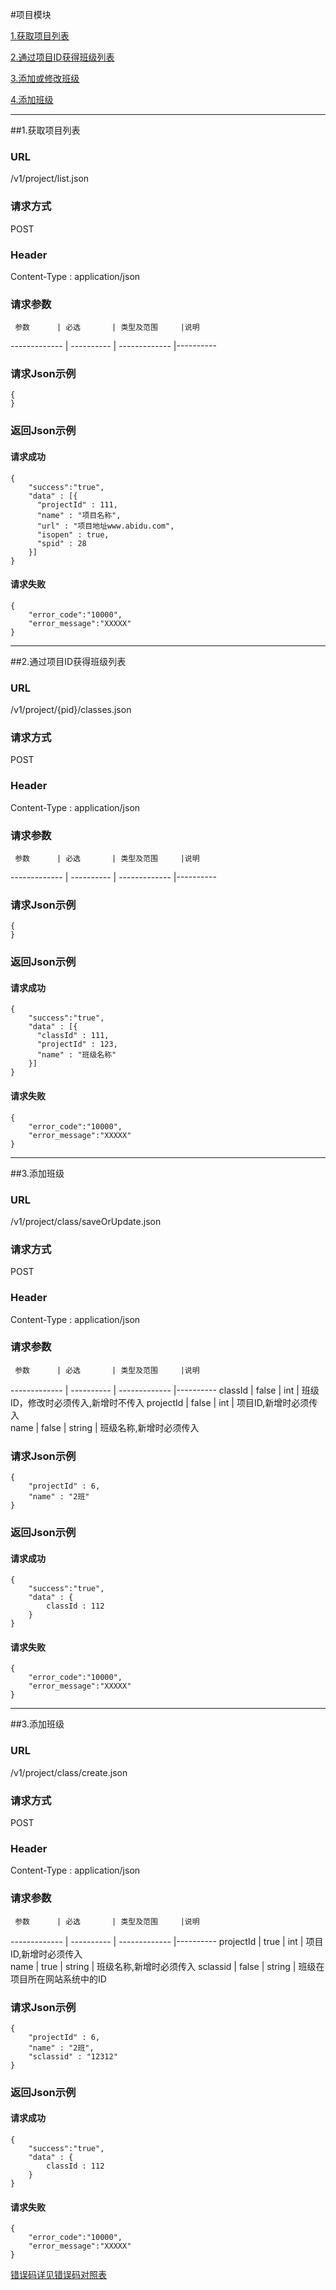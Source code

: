 #项目模块 

[1.获取项目列表](#1)

[2.通过项目ID获得班级列表](#2)

[3.添加或修改班级](#3)

[4.添加班级](#4)

---
##<a id="1">1.获取项目列表</a>

### URL
/v1/project/list.json

### 请求方式
POST

### Header
Content-Type : application/json

### 请求参数
     参数      | 必选 	    | 类型及范围     |说明
-------------  | ---------- | -------------  |---------- 

### 请求Json示例
	{       
	}

### 返回Json示例
#### 请求成功
	{
		"success":"true",
		"data" : [{
		  "projectId" : 111,
		  "name" : "项目名称",
		  "url" : "项目地址www.abidu.com",
		  "isopen" : true,
		  "spid" : 28
		}]
	}

#### 请求失败
	{
		"error_code":"10000",
		"error_message":"XXXXX"
	}

---
##<a id="2">2.通过项目ID获得班级列表</a>

### URL
/v1/project/{pid}/classes.json

### 请求方式
POST

### Header
Content-Type : application/json

### 请求参数
     参数      | 必选 	    | 类型及范围     |说明
-------------  | ---------- | -------------  |---------- 

### 请求Json示例
	{       
	}

### 返回Json示例
#### 请求成功
	{
		"success":"true",
		"data" : [{
		  "classId" : 111,
		  "projectId" : 123,
		  "name" : "班级名称"
		}]
	}

#### 请求失败
	{
		"error_code":"10000",
		"error_message":"XXXXX"
	}	
	
---
##<a id="3">3.添加班级</a>

### URL
/v1/project/class/saveOrUpdate.json

### 请求方式
POST

### Header
Content-Type : application/json

### 请求参数
     参数      | 必选 	    | 类型及范围     |说明
-------------  | ---------- | -------------  |---------- 
classId        | false      | int            | 班级ID，修改时必须传入,新增时不传入
projectId      | false      | int            | 项目ID,新增时必须传入        
name           | false      | string         | 班级名称,新增时必须传入

### 请求Json示例
	{       
		"projectId" : 6,
		"name" : "2班"
	}

### 返回Json示例
#### 请求成功
	{
		"success":"true",
		"data" : {
			classId : 112
		}
	}

#### 请求失败
	{
		"error_code":"10000",
		"error_message":"XXXXX"
	}	

---
##<a id="3">3.添加班级</a>

### URL
/v1/project/class/create.json

### 请求方式
POST

### Header
Content-Type : application/json

### 请求参数
     参数      | 必选 	    | 类型及范围     |说明
-------------  | ---------- | -------------  |---------- 
projectId      | true       | int            | 项目ID,新增时必须传入        
name           | true       | string         | 班级名称,新增时必须传入
sclassid       | false      | string         | 班级在项目所在网站系统中的ID

### 请求Json示例
	{       
		"projectId" : 6,
		"name" : "2班",
		"sclassid" : "12312"
	}

### 返回Json示例
#### 请求成功
	{
		"success":"true",
		"data" : {
			classId : 112
		}
	}

#### 请求失败
	{
		"error_code":"10000",
		"error_message":"XXXXX"
	}		
[错误码详见错误码对照表](错误码对照表.md)

